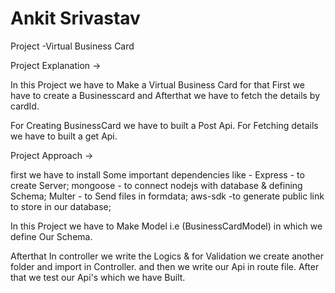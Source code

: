 # Ankit Srivastav


Project -Virtual Business Card

Project Explanation ->


In this Project we have to Make a Virtual Business Card for that First we have to create a Businesscard and Afterthat we have to fetch the details by cardId.

For Creating BusinessCard we have to built a Post Api.
For Fetching details we have to built a get Api.


Project Approach ->

first we have to install Some important dependencies like -
Express - to create Server;
mongoose - to connect nodejs with database & defining Schema;
Multer - to Send files in formdata;
aws-sdk -to generate public link to store in our database;

In this Project  we have to Make Model i.e (BusinessCardModel) in which we define Our Schema.

Afterthat In controller we write the Logics & for Validation we create another folder and import in Controller.
and then we write our Api in route file.
After that we test our Api's which we have Built.
